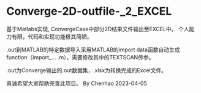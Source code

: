 # Converge-2D-outfile-_2_EXCEL

基于Matlabs实现, ConvergeCase中部分2D结果文件输出至EXCEL中。 个人能力有限，代码和实现功能极其简陋。

.out到MATLAB的特定数据导入采用MATLAB的import data函数自动生成function（import_... .m），需要修改其中的TEXTSCAN传参。

.out为Converge输出的.out数据集，.xlsx为转换完成的Excel文件。

真诚希望大家帮助完善此项目。 By Chenhao 2023-04-05


